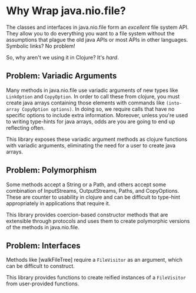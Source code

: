 # Why Wrap java.nio.file? #

The classes and interfaces in java.nio.file form an *excellent* file
system API. They allow you to do everything you want to a file system
without the assumptions that plague the old java APIs or most APIs in
other languages. Symbolic links? No problem!

So, why aren't we using it in Clojure? It's *hard*.

## Problem: Variadic Arguments ##

Many methods in java.nio.file use variadic arguments of new types like
`LinkOption` and `CopyOption`. In order to call these from clojure,
you must create java arrays containing those elements with commands
like `(into-array CopyOption options)`. In doing so, we require calls
that have no specific options to include extra information. Moreover,
unless you're used to writing type-hints for java arrays, odds are you
are going to end up reflecting often.

This library exposes these variadic argument methods as clojure
functions with variadic arguments, eliminating the need for a user to
create java arrays.

## Problem: Polymorphism ##

Some methods accept a String or a Path, and others accept some
combination of InputStreams, OutputStreams, Paths, and
CopyOptions. These are counter to usability in clojure and can be
difficult to type-hint appropriately in applications that require it.

This library provides coercion-based constructor methods that are
extensible through protocols and uses them to create polymorphic
versions of the methods in java.nio.file.

## Problem: Interfaces ##

Methods like [walkFileTree] require a `FileVisitor` as an argument,
which can be difficult to construct.

This library provides functions to create reified instances of a
`FileVisitor` from user-provided functions.
